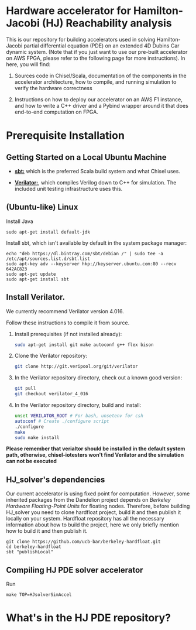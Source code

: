 # Hardware accelerator for Hamilton-Jacobi (HJ) Reachability analysis 
This is our repository for building accelerators used in solving Hamilton-Jacobi partial differential equation (PDE) on an extended 4D Dubins Car dynamic system. (Note that if you just want to use our pre-built accelerator on AWS FPGA, please refer to the following page for more instructions). In here, you will find:

1. Sources code in Chisel/Scala, documentation of the components in the accelerator architecture, how to compile, and running simulation to verify the hardware correctness

2. Instructions on how to deploy our accelerator on an AWS F1 instance, and how to write a C++ driver and a Pybind wrapper around it that does end-to-end computation on FPGA.

# Prerequisite Installation

## Getting Started on a Local Ubuntu Machine

* **[sbt:](https://www.scala-sbt.org/)** which is the preferred Scala build system and what Chisel uses.

* **[Verilator:](https://www.veripool.org/wiki/verilator)**, which compiles Verilog down to C++ for simulation. The included unit testing infrastructure uses this.


## (Ubuntu-like) Linux

Install Java

```
sudo apt-get install default-jdk
```

Install sbt, which isn't available by default in the system package manager:

```
echo "deb https://dl.bintray.com/sbt/debian /" | sudo tee -a /etc/apt/sources.list.d/sbt.list
sudo apt-key adv --keyserver hkp://keyserver.ubuntu.com:80 --recv 642AC823
sudo apt-get update
sudo apt-get install sbt
```

## Install Verilator.

We currently recommend Verilator version 4.016.

Follow these instructions to compile it from source.

1. Install prerequisites (if not installed already):

    ```bash
    sudo apt-get install git make autoconf g++ flex bison
    ```

2. Clone the Verilator repository:

    ```bash
    git clone http://git.veripool.org/git/verilator
    ```

3. In the Verilator repository directory, check out a known good version:

    ```bash
    git pull
    git checkout verilator_4_016
    ```

4. In the Verilator repository directory, build and install:

    ```bash
    unset VERILATOR_ROOT # For bash, unsetenv for csh
    autoconf # Create ./configure script
    ./configure
    make
    sudo make install
    ```
**Please remember that verialtor should be installed in the default system path, otherwise, chisel-iotesters won't find Verilator and the simulation can not be executed**

## HJ_solver's dependencies

Our current accelerator is using fixed point for computation. However, some inherited packages from the Dandelion project depends on _Berkeley Hardware Floating-Point Units_ for floating nodes. Therefore, before building HJ_solver you need to clone hardfloat project, build it and then publish it locally on your system. Hardfloat repository has all the necessary information about how to build the project, here we only briefly mention how to build it and then publish it.

```
git clone https://github.com/ucb-bar/berkeley-hardfloat.git
cd berkeley-hardfloat
sbt "publishLocal"
```

## Compiling HJ PDE solver accelerator
Run

```
make TOP=HJsolverSimAccel
```

# What's in the HJ PDE  repository?


